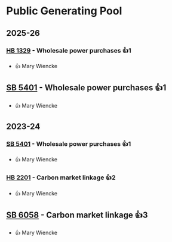 # Public Generating Pool
## 2025-26

### [HB 1329](/bill/2025-26/hb/1329/) - Wholesale power purchases 👍1  
* 👍 Mary Wiencke

## [SB 5401](/bill/2025-26/sb/5401/) - Wholesale power purchases 👍1  
* 👍 Mary Wiencke

## 2023-24

### [SB 5401](/bill/2023-24/sb/5401/) - Wholesale power purchases 👍1  
* 👍 Mary Wiencke

### [HB 2201](/bill/2023-24/hb/2201/) - Carbon market linkage 👍2  
* 👍 Mary Wiencke

## [SB 6058](/bill/2023-24/sb/6058/) - Carbon market linkage 👍3  
* 👍 Mary Wiencke
